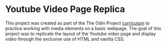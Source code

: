 # Youtube Video Page Replica

This project was created as part of the The Odin Project [curriculum](https://www.theodinproject.com/courses/html-and-css/lessons/embedding-images-and-video) to practice working with media elements on a basic webpage. The goal of this project was to replicate the layout of the Youtube video page and display video through the exclusive use of HTML and vanilla CSS.